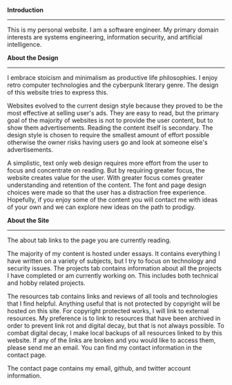 **Introduction**

<hr>

This is my personal website. I am a software engineer. My primary domain interests are systems engineering, information security, and artificial intelligence.

**About the Design**

<hr>

I embrace stoicism and minimalism as productive life philosophies. I enjoy retro computer technologies and the cyberpunk literary genre. The design of this website tries to express this.

Websites evolved to the current design style because they proved to be the most effective at selling user's ads. They are easy to read, but the primary goal of the majority of websites is not to provide the user content, but to show them advertisements. Reading the content itself is secondary. The design style is chosen to require the smallest amount of effort possible otherwise the owner risks having users go and look at someone else's advertisements.

A simplistic, text only web design requires more effort from the user to focus and concentrate on reading. But by requiring greater focus, the website creates value for the user. With greater focus comes greater understanding and retention of the content. The font and page design choices were made so that the user has a distraction free experience. Hopefully, if you enjoy some of the content you will contact me with ideas of your own and we can explore new ideas on the path to prodigy. 

**About the Site**

<hr>

The about tab links to the page you are currently reading.

The majority of my content is hosted under essays. It contains everything I have written on a variety of subjects, but I try to focus on technology and security issues. The projects tab contains information about all the projects I have completed or am currently working on. This includes both technical and hobby related projects.

The resources tab contains links and reviews of all tools and technologies that I find helpful. Anything useful that is not protected by copyright will be hosted on this site. For copyright protected works, I will link to external resources. My preference is to link to resources that have been archived in order to prevent link rot and digital decay, but that is not always possible. To combat digital decay, I make local backups of all resources linked to by this website. If any of the links are broken and you would like to access them, please send me an email. You can find my contact information in the contact page.

The contact page contains my email, github, and twitter account information.
